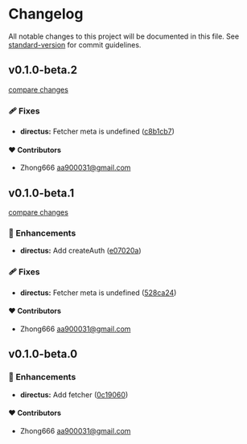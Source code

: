 # Changelog

All notable changes to this project will be documented in this file. See [standard-version](https://github.com/conventional-changelog/standard-version) for commit guidelines.


## v0.1.0-beta.2

[compare changes](https://github.com/aa900031/ginjou/compare/@ginjou/with-directus@0.1.0-beta.1...@ginjou/with-directus@0.1.0-beta.2)

### 🩹 Fixes

-  **directus:** Fetcher meta is undefined ([c8b1cb7](https://github.com/aa900031/ginjou/commit/c8b1cb7f0473ed7d7187013a9f94c68c290097ec))



#### ❤️ Contributors

- Zhong666 <aa900031@gmail.com>

## v0.1.0-beta.1

[compare changes](https://github.com/aa900031/ginjou/compare/@ginjou/with-directus@0.1.0-beta.0...@ginjou/with-directus@0.1.0-beta.1)

### 🚀 Enhancements

-  **directus:** Add createAuth ([e07020a](https://github.com/aa900031/ginjou/commit/e07020aedf775355808a50400956fee61b6eb07d))

### 🩹 Fixes

-  **directus:** Fetcher meta is undefined ([528ca24](https://github.com/aa900031/ginjou/commit/528ca24f78f08c1abf58cf821a7f44ffa376b798))



#### ❤️ Contributors

- Zhong666 <aa900031@gmail.com>

## v0.1.0-beta.0



### 🚀 Enhancements

-  **directus:** Add fetcher ([0c19060](https://github.com/aa900031/ginjou/commit/0c19060b9cf0c6e74ddd7bfd6fb7bd9d39f126e6))



#### ❤️ Contributors

- Zhong666 <aa900031@gmail.com>